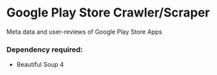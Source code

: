 # Google Play Store Crawler/Scraper

Meta data and user-reviews of Google Play Store Apps

### Dependency required:
- Beautiful Soup 4

